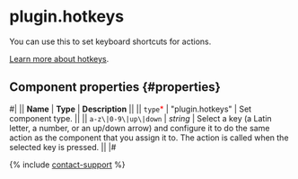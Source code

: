 # plugin.hotkeys

You can use this to set keyboard shortcuts for actions.

[Learn more about hotkeys](../best-practices/hotkeys.md).

## Component properties {#properties}

#|
|| **Name** | **Type** | **Description** ||
|| `type`<span style="color: red">\*</span> | "plugin.hotkeys" | Set component type. ||
|| `a-z\|0-9\|up\|down` | _string_ | Select a key (a Latin letter, a number, or an up/down arrow) and configure it to do the same action as the component that you assign it to. The action is called when the selected key is pressed. ||
|#

{% include [contact-support](../_includes/contact-support.md) %}
